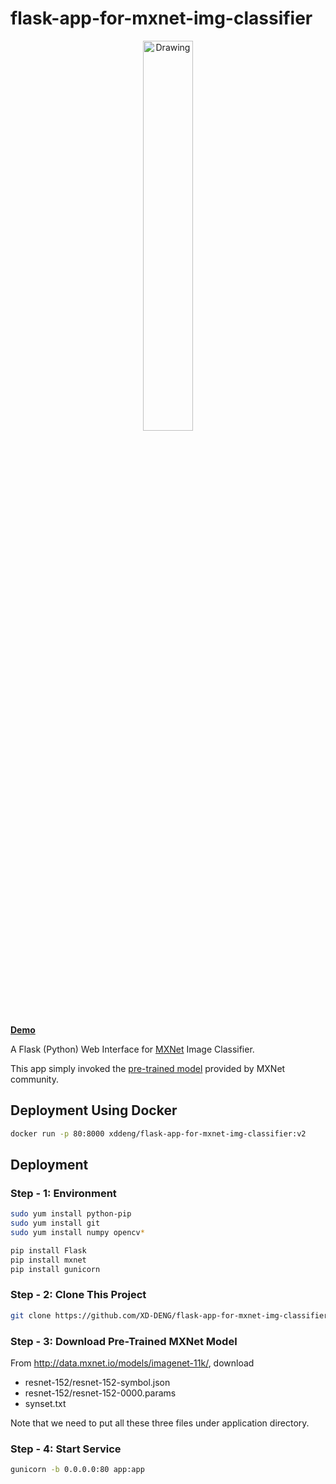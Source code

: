 # flask-app-for-mxnet-img-classifier

<p align="center">
<img src="https://raw.githubusercontent.com/XD-DENG/flask-app-for-mxnet-img-classifier/master/static/img/screenshot.png" alt="Drawing" style="width:40%;"/>
</p>

[**Demo**](http://side-1.seekingQED.com)

A Flask (Python) Web Interface for [MXNet](http://mxnet.io/) Image Classifier.

This app simply invoked the [pre-trained model](http://mxnet.io/tutorials/python/predict_image.html) provided by MXNet community. 


## Deployment Using Docker

```bash
docker run -p 80:8000 xddeng/flask-app-for-mxnet-img-classifier:v2
```


## Deployment

### Step - 1: Environment
```bash
sudo yum install python-pip
sudo yum install git
sudo yum install numpy opencv*

pip install Flask
pip install mxnet
pip install gunicorn
```

### Step - 2: Clone This Project

```bash
git clone https://github.com/XD-DENG/flask-app-for-mxnet-img-classifier.git
```

### Step - 3: Download Pre-Trained MXNet Model

From http://data.mxnet.io/models/imagenet-11k/, download

- resnet-152/resnet-152-symbol.json
- resnet-152/resnet-152-0000.params
- synset.txt

Note that we need to put all these three files under application directory.

### Step - 4: Start Service

```bash
gunicorn -b 0.0.0.0:80 app:app
```
